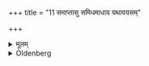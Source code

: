 +++
title = "11 समाप्तासु समिधमाधाय यथावयसम्"

+++

<details><summary>मूलम्</summary>

समाप्तासु समिधमाधाय यथावयसं गुरून्गोत्रेणाभिवद्य यथार्थम् ११
</details>

<details><summary>Oldenberg</summary>

11. When she has finished, she puts a piece of wood (on the fire) and respectfully salutes the Gurus, according to seniority, with their Gotra names. Then they may do what they like.
</details>
